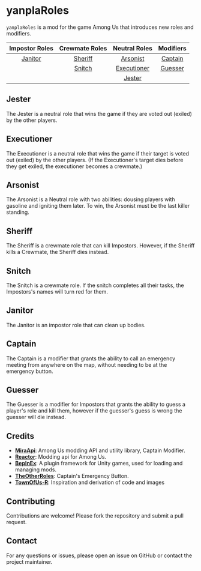 # yanplaRoles
`yanplaRoles` is a mod for the game Among Us that introduces new roles and modifiers.

| **Impostor Roles**           | **Crewmate Roles**                | **Neutral Roles**                | **Modifiers**                |
|:----------------------------:|:---------------------------------:|:--------------------------------:|:----------------------------:|
| [Janitor](#janitor)          | [Sheriff](#sheriff)               | [Arsonist](#arsonist)            | [Captain](#captain)          |
|                              | [Snitch](#snitch)                 | [Executioner](#executioner)      | [Guesser](#guesser)          |
|                              |                                   | [Jester](#jester)                |                              |

## Jester

The Jester is a neutral role that wins the game if they are voted out (exiled) by the other players.

## Executioner

The Executioner is a neutral role that wins the game if their target is voted out (exiled) by the other players. (If the Executioner's target dies before they get exiled, the executioner becomes a crewmate.)

## Arsonist

The Arsonist is a Neutral role with two abilities: dousing players with gasoline and igniting them later. To win, the Arsonist must be the last killer standing.

## Sheriff

The Sheriff is a crewmate role that can kill Impostors. However, if the Sheriff kills a Crewmate, the Sheriff dies instead.

## Snitch

The Snitch is a crewmate role. If the snitch completes all their tasks, the Impostors's names will turn red for them.

## Janitor

The Janitor is an impostor role that can clean up bodies.

## Captain

The Captain is a modifier that grants the ability to call an emergency meeting from anywhere on the map, without needing to be at the emergency button.

## Guesser

The Guesser is a modifier for Impostors that grants the ability to guess a player's role and kill them, however if the guesser's guess is wrong the guesser will die instead.

## Credits
- **[MiraApi](https://github.com/All-Of-Us-Mods/MiraAPI)**: Among Us modding API and utility library, Captain Modifier.
- **[Reactor](https://github.com/NuclearPowered/Reactor)**: Modding api for Among Us.
- **[BepInEx](https://github.com/BepInEx/BepInEx)**: A plugin framework for Unity games, used for loading and managing mods.
- **[TheOtherRoles](https://github.com/TheOtherRolesAU/TheOtherRoles)**: Captain's Emergency Button.
- **[TownOfUs-R](https://github.com/eDonnes124/Town-Of-Us-R)**: Inspiration and derivation of code and images

## Contributing

Contributions are welcome! Please fork the repository and submit a pull request.

## Contact

For any questions or issues, please open an issue on GitHub or contact the project maintainer.